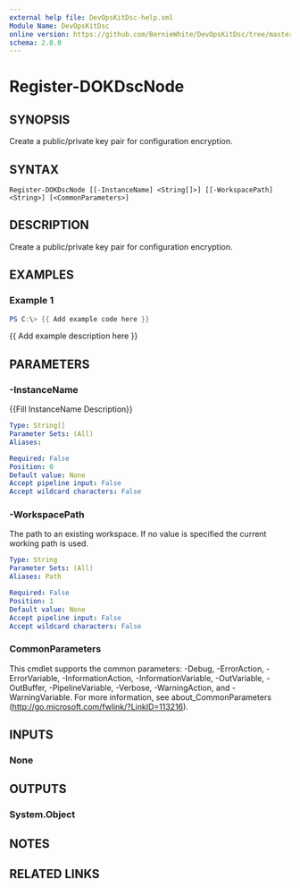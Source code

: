 ```yaml
---
external help file: DevOpsKitDsc-help.xml
Module Name: DevOpsKitDsc
online version: https://github.com/BernieWhite/DevOpsKitDsc/tree/master/docs/commands/en-US/Register-DOKDscNode.md
schema: 2.0.0
---
```


# Register-DOKDscNode

## SYNOPSIS

Create a public/private key pair for configuration encryption.

## SYNTAX

```text
Register-DOKDscNode [[-InstanceName] <String[]>] [[-WorkspacePath] <String>] [<CommonParameters>]
```

## DESCRIPTION

Create a public/private key pair for configuration encryption.

## EXAMPLES

### Example 1

```powershell
PS C:\> {{ Add example code here }}
```

{{ Add example description here }}

## PARAMETERS

### -InstanceName

{{Fill InstanceName Description}}

```yaml
Type: String[]
Parameter Sets: (All)
Aliases:

Required: False
Position: 0
Default value: None
Accept pipeline input: False
Accept wildcard characters: False
```

### -WorkspacePath

The path to an existing workspace. If no value is specified the current working path is used.

```yaml
Type: String
Parameter Sets: (All)
Aliases: Path

Required: False
Position: 1
Default value: None
Accept pipeline input: False
Accept wildcard characters: False
```

### CommonParameters

This cmdlet supports the common parameters: -Debug, -ErrorAction, -ErrorVariable, -InformationAction, -InformationVariable, -OutVariable, -OutBuffer, -PipelineVariable, -Verbose, -WarningAction, and -WarningVariable. For more information, see about_CommonParameters (http://go.microsoft.com/fwlink/?LinkID=113216).

## INPUTS

### None

## OUTPUTS

### System.Object

## NOTES

## RELATED LINKS
